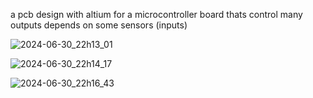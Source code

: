 a pcb design with altium for a microcontroller board thats control many outputs depends on some sensors (inputs)


![2024-06-30_22h13_01](https://github.com/Ammar-Haggag/Microcontroller-PCB/assets/155159317/f428ee6c-4595-40e3-ab2f-eb81f1421c0a)


  
  ![2024-06-30_22h14_17](https://github.com/Ammar-Haggag/Microcontroller-PCB/assets/155159317/7eaa7a27-170b-4610-a64f-06ae14cb242f)


![2024-06-30_22h16_43](https://github.com/Ammar-Haggag/Microcontroller-PCB/assets/155159317/6dcdc0c5-1b1a-4526-bcd5-4fd6cc7b63f8)

